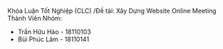 Khóa Luận Tốt Nghiệp (CLC)
/Đề tài: Xây Dựng Website Online Meeting
Thành Viên Nhóm:
+ Trần Hữu Hào - 18110103
+ Bùi Phúc Lâm - 18110141
